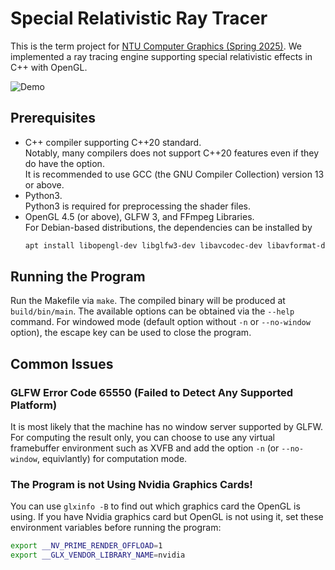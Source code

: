 # Special Relativistic Ray Tracer
This is the term project for [NTU Computer Graphics (Spring 2025)](https://course.ntu.edu.tw/en/courses/113-2/57650).
We implemented a ray tracing engine supporting special relativistic effects in C++ with OpenGL.

![Demo](./assets/relativistic-movement.png)

## Prerequisites
- C++ compiler supporting C++20 standard.  
  Notably, many compilers does not support C++20 features even if they do have the option.  
  It is recommended to use GCC (the GNU Compiler Collection) version 13 or above.
- Python3.  
  Python3 is required for preprocessing the shader files.
- OpenGL 4.5 (or above), GLFW 3, and FFmpeg Libraries.  
  For Debian-based distributions, the dependencies can be installed by
    ```sh
    apt install libopengl-dev libglfw3-dev libavcodec-dev libavformat-dev libavutil-dev libswscale-dev
    ```

## Running the Program
Run the Makefile via `make`.
The compiled binary will be produced at `build/bin/main`.
The available options can be obtained via the `--help` command.
For windowed mode (default option without `-n` or `--no-window` option), the escape key can be used to close the program.

## Common Issues
### GLFW Error Code 65550 (Failed to Detect Any Supported Platform)

It is most likely that the machine has no window server supported by GLFW.
For computing the result only, you can choose to use any virtual framebuffer environment such as XVFB and add the option `-n` (or `--no-window`, equivlantly) for computation mode.

### The Program is not Using Nvidia Graphics Cards!

You can use `glxinfo -B` to find out which graphics card the OpenGL is using.
If you have Nvidia graphics card but OpenGL is not using it, set these environment variables before running the program:
```sh
export __NV_PRIME_RENDER_OFFLOAD=1
export __GLX_VENDOR_LIBRARY_NAME=nvidia
```